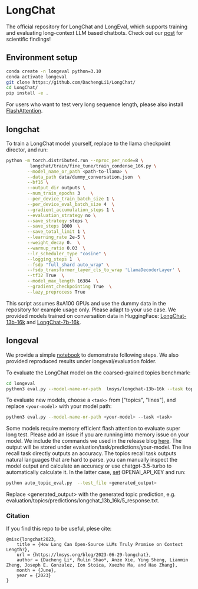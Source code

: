 # LongChat
The official repository for LongChat and LongEval, which supports training and evaluating long-context LLM based chatbots. Check out our [post](https://lmsys.org/blog/2023-06-29-longchat/) for scientific findings!

## Environment setup
```bash
conda create -n longeval python=3.10
conda activate longeval
git clone https://github.com/DachengLi1/LongChat/
cd LongChat/
pip install -e .
```
For users who want to test very long sequence length, please also install [FlashAttention](https://github.com/HazyResearch/flash-attention).

## longchat
To train a LongChat model yourself, replace <path-to-llama> to the llama checkpoint director, and run:
```bash
python -m torch.distributed.run --nproc_per_node=8 \
         longchat/train/fine_tune/train_condense_16K.py \
        --model_name_or_path <path-to-llama> \
        --data_path data/dummy_conversation.json  \
        --bf16 \
        --output_dir outputs \
        --num_train_epochs 3    \
        --per_device_train_batch_size 1 \
        --per_device_eval_batch_size 4  \
        --gradient_accumulation_steps 1 \
        --evaluation_strategy no \
        --save_strategy steps \
        --save_steps 1000  \
        --save_total_limit 1 \
        --learning_rate 2e-5 \
        --weight_decay 0.  \
        --warmup_ratio 0.03  \
        --lr_scheduler_type "cosine" \
        --logging_steps 1  \
        --fsdp "full_shard auto_wrap" \
        --fsdp_transformer_layer_cls_to_wrap 'LlamaDecoderLayer' \
        --tf32 True  \
        --model_max_length 16384  \
        --gradient_checkpointing True  \
        --lazy_preprocess True
```
This script assumes 8xA100 GPUs and use the dummy data in the repository for example usage only. Please adapt to your use case. 
We provided models trained on conversation data in HuggingFace: [LongChat-13b-16k](https://huggingface.co/lmsys/longchat-13b-16k) and [LongChat-7b-16k](https://huggingface.co/lmsys/longchat-7b-16k).

## longeval
We provide a simple [notebook](longeval/topics_lines_demo.ipynb) to demonstrate following steps. We also provided reproduced results under longeval/evaluation folder.

To evaluate the LongChat model on the coarsed-grained topics benchmark:
```bash
cd longeval
python3 eval.py --model-name-or-path  lmsys/longchat-13b-16k --task topics --longchat_flash_attn
```

To evaluate new models, choose a ```<task>``` from ["topics", "lines"], and replace ```<your-model>``` with your model path:
```bash
python3 eval.py --model-name-or-path <your-model> --task <task>
```
Some models require memory efficient flash attention to evaluate super long test. Please add an issue if you are running into memory issue on your model. We include the commands we used in the release blog [here](docs/blog_commands.md).
The output will be stored under evaluation/task/predictions/your-model. The line recall task directly outputs an accuracy. The topics recall task outputs natural languages that are hard to parse. you can manually inspect the model output and calculate an accuracy or use chatgpt-3.5-turbo to automatically calculate it. In the latter case, [set](https://help.openai.com/en/articles/5112595-best-practices-for-api-key-safety) OPENAI_API_KEY and run:
```bash
python auto_topic_eval.py  --test_file <generated_output>
```
Replace <generated_output> with the generated topic prediction, e.g. evaluation/topics/predictions/longchat_13b_16k/5_response.txt.

### Citation
If you find this repo to be useful, plese cite:
```
@misc{longchat2023,
    title = {How Long Can Open-Source LLMs Truly Promise on Context Length?},
    url = {https://lmsys.org/blog/2023-06-29-longchat},
    author = {Dacheng Li*, Rulin Shao*, Anze Xie, Ying Sheng, Lianmin Zheng, Joseph E. Gonzalez, Ion Stoica, Xuezhe Ma, and Hao Zhang},
    month = {June},
    year = {2023}
}
```




